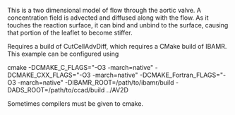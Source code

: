 This is a two dimensional model of flow through the aortic valve. A concentration field is advected and diffused along with the flow. As it touches the reaction surface, it can bind and unbind to the surface, causing that portion of the leaflet to become stiffer.

Requires a build of CutCellAdvDiff, which requires a CMake build of IBAMR. This example can be configured using

cmake -DCMAKE_C_FLAGS="-O3 -march=native" -DCMAKE_CXX_FLAGS="-O3 -march=native" -DCMAKE_Fortran_FLAGS="-O3 -march=native" -DIBAMR_ROOT=/path/to/ibamr/build -DADS_ROOT=/path/to/ccad/build ../AV2D

Sometimes compilers must be given to cmake.
